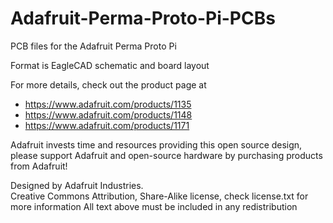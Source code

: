 # Adafruit-Perma-Proto-Pi-PCBs
PCB files for the Adafruit Perma Proto Pi

Format is EagleCAD schematic and board layout

For more details, check out the product page at

   * https://www.adafruit.com/products/1135
   * https://www.adafruit.com/products/1148
   * https://www.adafruit.com/products/1171

Adafruit invests time and resources providing this open source design, 
please support Adafruit and open-source hardware by purchasing 
products from Adafruit!

Designed by Adafruit Industries.  
Creative Commons Attribution, Share-Alike license, check license.txt for more information
All text above must be included in any redistribution